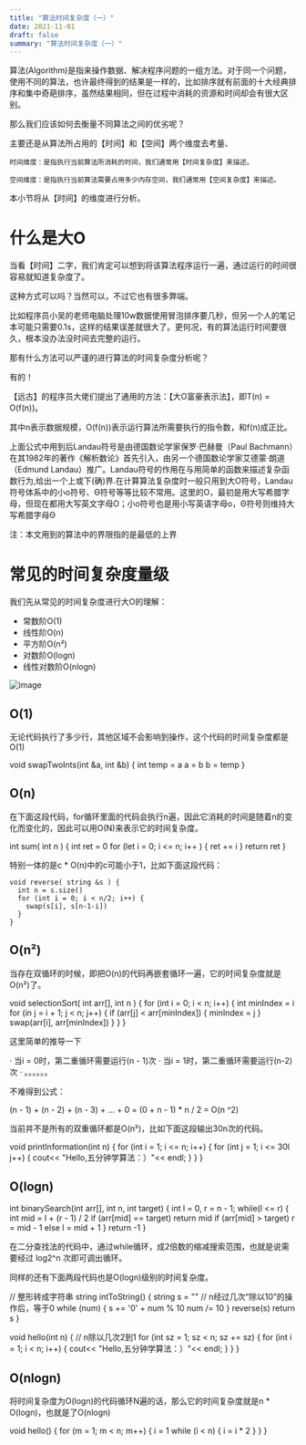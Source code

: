 ```yaml
---
title: "算法时间复杂度（一）"
date: 2021-11-01
draft: false
summary: "算法时间复杂度（一）"
---
```


算法(Algorithm)是指来操作数据、解决程序问题的一组方法。对于同一个问题，使用不同的算法，也许最终得到的结果是一样的，比如排序就有前面的十大经典排序和集中奇葩排序，虽然结果相同，但在过程中消耗的资源和时间却会有很大区别。

那么我们应该如何去衡量不同算法之间的优劣呢？

主要还是从算法所占用的【时间】和【空间】两个维度去考量、

    时间维度：是指执行当前算法所消耗的时间，我们通常用【时间复杂度】来描述。

    空间维度：是指执行当前算法需要占用多少内存空间，我们通常用【空间复杂度】来描述。

本小节将从【时间】的维度进行分析。

# 什么是大O

当看【时间】二字，我们肯定可以想到将该算法程序运行一遍，通过运行的时间很容易就知道复杂度了。

这种方式可以吗？当然可以，不过它也有很多弊端。

比如程序员小吴的老师电脑处理10w数据使用冒泡排序要几秒，但另一个人的笔记本可能只需要0.1s，这样的结果误差就很大了。更何况，有的算法运行时间要很久，根本没办法没时间去完整的运行。

那有什么方法可以严谨的进行算法的时间复杂度分析呢？

有的！

【远古】的程序员大佬们提出了通用的方法：【大O富豪表示法】，即T(n) = O(f(n))。

其中n表示数据规模，O(f(n))表示运行算法所需要执行的指令数，和f(n)成正比。

  上面公式中用到后Landau符号是由德国数论学家保罗·巴赫曼（Paul Bachmann）在其1982年的著作《解析数论》首先引入，由另一个德国数论学家艾德蒙·朗道（Edmund Landau）推广。Landau符号的作用在与用简单的函数来描述复杂函数行为,给出一个上或下(确)界.在计算算法复杂度时一般只用到大O符号，Landau符号体系中的小o符号、Θ符号等等比较不常用。这里的O，最初是用大写希腊字母，但现在都用大写英文字母O；小o符号也是用小写英语字母o，Θ符号则维持大写希腊字母Θ

注：本文用到的算法中的界限指的是最低的上界

# 常见的时间复杂度量级

我们先从常见的时间复杂度进行大O的理解：

  - 常数阶O(1)
  - 线性阶O(n)
  - 平方阶O(n²)
  - 对数阶O(logn)
  - 线性对数阶O(nlogn)

![image](https://bucket-1257126549.cos.ap-guangzhou.myqcloud.com/20181212211132.jpg)

## O(1)

无论代码执行了多少行，其他区域不会影响到操作，这个代码的时间复杂度都是O(1)

  void swapTwoInts(int &a, int &b) {
    int temp = a
    a = b
    b = temp
  }

## O(n)

在下面这段代码，for循环里面的代码会执行n遍，因此它消耗的时间是随着n的变化而变化的，因此可以用O(N)来表示它的时间复杂度。

  int sum( int n ) {
    int ret = 0
    for (let i = 0; i <= n; i++ ) {
      ret += i
    }
    return ret
  }

特别一体的是c * O(n)中的c可能小于1，比如下面这段代码：

    void reverse( string &s ) {
      int n = s.size()
      for (int i = 0; i < n/2; i++) {
        swap(s[i], s[n-1-i])
      }
    } 

## O(n²)

当存在双循环的时候，即把O(n)的代码再嵌套循环一遍，它的时间复杂度就是O(n²)了。

  void selectionSort( int arr[], int n ) {
    for (int i = 0; i < n; i++) {
      int minIndex = i
      for (in j = i + 1; j < n; j++) {
        if (arr[j] < arr[minIndex]) {
          minIndex = j
        }
        swap(arr[i], arr[minIndex])
      }
    }
  }

这里简单的推导一下

  · 当i = 0时，第二重循环需要运行(n - 1)次
  · 当i = 1时，第二重循环需要运行(n-2)次
  · 。。。。。。

不难得到公式：

  (n - 1) + (n - 2) + (n - 3) + ... + 0
  = (0 + n - 1) * n / 2
  = O(n ^2)

当前并不是所有的双重循环都是O(n²)，比如下面这段输出30n次的代码。

  void printInformation(int n) {
    for (int i = 1; i <= n; i++) {
      for (int j = 1; i <= 30l j++) {
        cout<< "Hello,五分钟学算法：）"<< endl;
      }
    }
  }

## O(logn)

  int binarySearch(int arr[], int n, int target) {
      int l = 0, r = n - 1;
      while(l <= r) {
        int mid = l + (r - 1) / 2
        if (arr[mid] == target) return mid
        if (arr[mid] > target) r = mid - 1
        else l = mid + 1
      }
      return -1
  }

在二分查找法的代码中，通过while循环，成2倍数的缩减搜索范围，也就是说需要经过 log2^n 次即可调出循环。

同样的还有下面两段代码也是O(logn)级别的时间复杂度。

  // 整形转成字符串
  string intToString() {
    string s = ""
    // n经过几次“除以10”的操作后，等于0
    while (num) {
      s += '0' + num % 10
      num /= 10
    }
    reverse(s)
    return s
  }

  void hello(int n) {
    // n除以几次2到1
    for (int sz = 1; sz < n; sz += sz) {
      for (int i = 1; i < n; i++) {
        cout<< "Hello,五分钟学算法：）"<< endl;
      }
    }
  }

## O(nlogn)

将时间复杂度为O(logn)的代码循环N遍的话，那么它的时间复杂度就是n * O(logn)，也就是了O(nlogn)

  void hello() {
    for (m = 1; m < n; m++) {
      i = 1
      while (i < n) {
        i = i * 2
      }
    }
  }